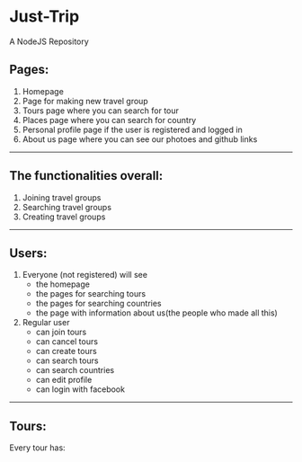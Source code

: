 # Just-Trip
A NodeJS Repository

## Pages:
1. Homepage
2. Page for making new travel group
3. Tours page where you can search for tour
4. Places page where you can search for country
5. Personal profile page if the user is registered and logged in
6. About us page where you can see our photoes and github links 

------------------------------------------

## The functionalities overall:
1. Joining travel groups
2. Searching travel groups
3. Creating travel groups

-------------------------------------

## Users:
1. Everyone (not registered) will see 
	- the homepage
	- the pages for searching tours
    - the pages for searching countries
	- the page with information about us(the people who made all this)
2. Regular user 
	- can join tours
    - can cancel tours
	- can create tours
	- can search tours
	- can search countries
	- can edit profile
    - can login with facebook

-----------------------------------

## Tours:
Every tour has:

